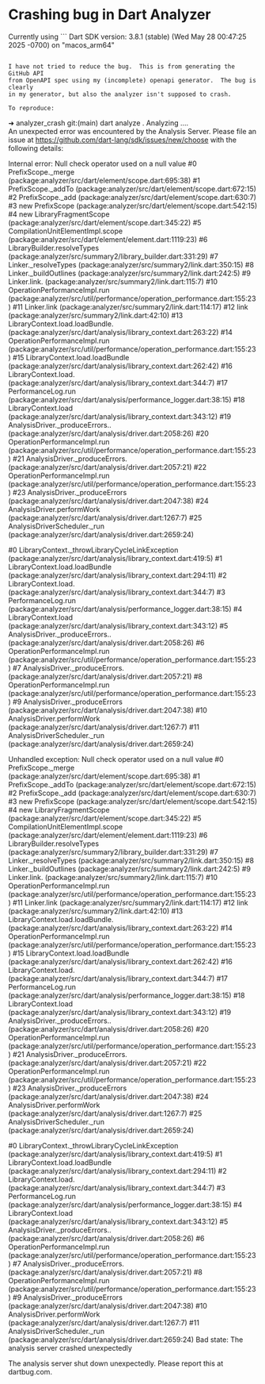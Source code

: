 # Crashing bug in Dart Analyzer

Currently using ```
Dart SDK version: 3.8.1 (stable) (Wed May 28 00:47:25 2025 -0700) on "macos_arm64"
```

I have not tried to reduce the bug.  This is from generating the GitHub API
from OpenAPI spec using my (incomplete) openapi generator.  The bug is clearly
in my generator, but also the analyzer isn't supposed to crash.

To reproduce:

```
➜  analyzer_crash git:(main) dart analyze .
Analyzing ....                          
An unexpected error was encountered by the Analysis Server.
Please file an issue at https://github.com/dart-lang/sdk/issues/new/choose with the following details:

Internal error: Null check operator used on a null value
#0      PrefixScope._merge (package:analyzer/src/dart/element/scope.dart:695:38)
#1      PrefixScope._addTo (package:analyzer/src/dart/element/scope.dart:672:15)
#2      PrefixScope._add (package:analyzer/src/dart/element/scope.dart:630:7)
#3      new PrefixScope (package:analyzer/src/dart/element/scope.dart:542:15)
#4      new LibraryFragmentScope (package:analyzer/src/dart/element/scope.dart:345:22)
#5      CompilationUnitElementImpl.scope (package:analyzer/src/dart/element/element.dart:1119:23)
#6      LibraryBuilder.resolveTypes (package:analyzer/src/summary2/library_builder.dart:331:29)
#7      Linker._resolveTypes (package:analyzer/src/summary2/link.dart:350:15)
#8      Linker._buildOutlines (package:analyzer/src/summary2/link.dart:242:5)
#9      Linker.link.<anonymous closure> (package:analyzer/src/summary2/link.dart:115:7)
#10     OperationPerformanceImpl.run (package:analyzer/src/util/performance/operation_performance.dart:155:23)
#11     Linker.link (package:analyzer/src/summary2/link.dart:114:17)
#12     link (package:analyzer/src/summary2/link.dart:42:10)
#13     LibraryContext.load.loadBundle.<anonymous closure> (package:analyzer/src/dart/analysis/library_context.dart:263:22)
#14     OperationPerformanceImpl.run (package:analyzer/src/util/performance/operation_performance.dart:155:23)
#15     LibraryContext.load.loadBundle (package:analyzer/src/dart/analysis/library_context.dart:262:42)
#16     LibraryContext.load.<anonymous closure> (package:analyzer/src/dart/analysis/library_context.dart:344:7)
#17     PerformanceLog.run (package:analyzer/src/dart/analysis/performance_logger.dart:38:15)
#18     LibraryContext.load (package:analyzer/src/dart/analysis/library_context.dart:343:12)
#19     AnalysisDriver._produceErrors.<anonymous closure>.<anonymous closure> (package:analyzer/src/dart/analysis/driver.dart:2058:26)
#20     OperationPerformanceImpl.run (package:analyzer/src/util/performance/operation_performance.dart:155:23)
#21     AnalysisDriver._produceErrors.<anonymous closure> (package:analyzer/src/dart/analysis/driver.dart:2057:21)
#22     OperationPerformanceImpl.run (package:analyzer/src/util/performance/operation_performance.dart:155:23)
#23     AnalysisDriver._produceErrors (package:analyzer/src/dart/analysis/driver.dart:2047:38)
#24     AnalysisDriver.performWork (package:analyzer/src/dart/analysis/driver.dart:1267:7)
#25     AnalysisDriverScheduler._run (package:analyzer/src/dart/analysis/driver.dart:2659:24)
<asynchronous suspension>


#0      LibraryContext._throwLibraryCycleLinkException (package:analyzer/src/dart/analysis/library_context.dart:419:5)
#1      LibraryContext.load.loadBundle (package:analyzer/src/dart/analysis/library_context.dart:294:11)
#2      LibraryContext.load.<anonymous closure> (package:analyzer/src/dart/analysis/library_context.dart:344:7)
#3      PerformanceLog.run (package:analyzer/src/dart/analysis/performance_logger.dart:38:15)
#4      LibraryContext.load (package:analyzer/src/dart/analysis/library_context.dart:343:12)
#5      AnalysisDriver._produceErrors.<anonymous closure>.<anonymous closure> (package:analyzer/src/dart/analysis/driver.dart:2058:26)
#6      OperationPerformanceImpl.run (package:analyzer/src/util/performance/operation_performance.dart:155:23)
#7      AnalysisDriver._produceErrors.<anonymous closure> (package:analyzer/src/dart/analysis/driver.dart:2057:21)
#8      OperationPerformanceImpl.run (package:analyzer/src/util/performance/operation_performance.dart:155:23)
#9      AnalysisDriver._produceErrors (package:analyzer/src/dart/analysis/driver.dart:2047:38)
#10     AnalysisDriver.performWork (package:analyzer/src/dart/analysis/driver.dart:1267:7)
#11     AnalysisDriverScheduler._run (package:analyzer/src/dart/analysis/driver.dart:2659:24)
<asynchronous suspension>

Unhandled exception:
Null check operator used on a null value
#0      PrefixScope._merge (package:analyzer/src/dart/element/scope.dart:695:38)
#1      PrefixScope._addTo (package:analyzer/src/dart/element/scope.dart:672:15)
#2      PrefixScope._add (package:analyzer/src/dart/element/scope.dart:630:7)
#3      new PrefixScope (package:analyzer/src/dart/element/scope.dart:542:15)
#4      new LibraryFragmentScope (package:analyzer/src/dart/element/scope.dart:345:22)
#5      CompilationUnitElementImpl.scope (package:analyzer/src/dart/element/element.dart:1119:23)
#6      LibraryBuilder.resolveTypes (package:analyzer/src/summary2/library_builder.dart:331:29)
#7      Linker._resolveTypes (package:analyzer/src/summary2/link.dart:350:15)
#8      Linker._buildOutlines (package:analyzer/src/summary2/link.dart:242:5)
#9      Linker.link.<anonymous closure> (package:analyzer/src/summary2/link.dart:115:7)
#10     OperationPerformanceImpl.run (package:analyzer/src/util/performance/operation_performance.dart:155:23)
#11     Linker.link (package:analyzer/src/summary2/link.dart:114:17)
#12     link (package:analyzer/src/summary2/link.dart:42:10)
#13     LibraryContext.load.loadBundle.<anonymous closure> (package:analyzer/src/dart/analysis/library_context.dart:263:22)
#14     OperationPerformanceImpl.run (package:analyzer/src/util/performance/operation_performance.dart:155:23)
#15     LibraryContext.load.loadBundle (package:analyzer/src/dart/analysis/library_context.dart:262:42)
#16     LibraryContext.load.<anonymous closure> (package:analyzer/src/dart/analysis/library_context.dart:344:7)
#17     PerformanceLog.run (package:analyzer/src/dart/analysis/performance_logger.dart:38:15)
#18     LibraryContext.load (package:analyzer/src/dart/analysis/library_context.dart:343:12)
#19     AnalysisDriver._produceErrors.<anonymous closure>.<anonymous closure> (package:analyzer/src/dart/analysis/driver.dart:2058:26)
#20     OperationPerformanceImpl.run (package:analyzer/src/util/performance/operation_performance.dart:155:23)
#21     AnalysisDriver._produceErrors.<anonymous closure> (package:analyzer/src/dart/analysis/driver.dart:2057:21)
#22     OperationPerformanceImpl.run (package:analyzer/src/util/performance/operation_performance.dart:155:23)
#23     AnalysisDriver._produceErrors (package:analyzer/src/dart/analysis/driver.dart:2047:38)
#24     AnalysisDriver.performWork (package:analyzer/src/dart/analysis/driver.dart:1267:7)
#25     AnalysisDriverScheduler._run (package:analyzer/src/dart/analysis/driver.dart:2659:24)
<asynchronous suspension>


#0      LibraryContext._throwLibraryCycleLinkException (package:analyzer/src/dart/analysis/library_context.dart:419:5)
#1      LibraryContext.load.loadBundle (package:analyzer/src/dart/analysis/library_context.dart:294:11)
#2      LibraryContext.load.<anonymous closure> (package:analyzer/src/dart/analysis/library_context.dart:344:7)
#3      PerformanceLog.run (package:analyzer/src/dart/analysis/performance_logger.dart:38:15)
#4      LibraryContext.load (package:analyzer/src/dart/analysis/library_context.dart:343:12)
#5      AnalysisDriver._produceErrors.<anonymous closure>.<anonymous closure> (package:analyzer/src/dart/analysis/driver.dart:2058:26)
#6      OperationPerformanceImpl.run (package:analyzer/src/util/performance/operation_performance.dart:155:23)
#7      AnalysisDriver._produceErrors.<anonymous closure> (package:analyzer/src/dart/analysis/driver.dart:2057:21)
#8      OperationPerformanceImpl.run (package:analyzer/src/util/performance/operation_performance.dart:155:23)
#9      AnalysisDriver._produceErrors (package:analyzer/src/dart/analysis/driver.dart:2047:38)
#10     AnalysisDriver.performWork (package:analyzer/src/dart/analysis/driver.dart:1267:7)
#11     AnalysisDriverScheduler._run (package:analyzer/src/dart/analysis/driver.dart:2659:24)
<asynchronous suspension>
Bad state: The analysis server crashed unexpectedly

The analysis server shut down unexpectedly.
Please report this at dartbug.com.
```